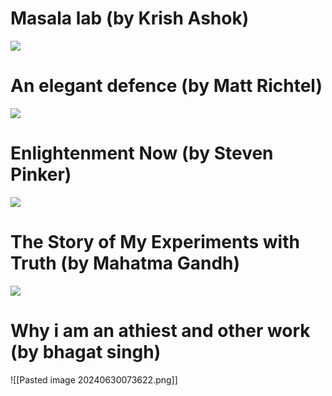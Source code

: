 # Masala lab (by Krish Ashok)

![](https://m.media-amazon.com/images/I/81BGNqBFZmL._AC_UF1000,1000_QL80_.jpg)


# An elegant defence (by Matt Richtel)

![](https://static.wixstatic.com/media/bb89e3_3a1fcd009b3b48719e01c57e8d113e72~mv2.png/v1/fit/w_2500,h_1330,al_c/bb89e3_3a1fcd009b3b48719e01c57e8d113e72~mv2.png)


# Enlightenment Now (by Steven Pinker)

![](https://m.media-amazon.com/images/I/81TgCVpAgIL._AC_UF1000,1000_QL80_.jpg)


# The Story of My Experiments with Truth (by Mahatma Gandh)

![](https://rekhtabooks.com/cdn/shop/products/1111015709078.jpg?v=1680040952)

# Why i am an athiest and other work (by bhagat singh)
![[Pasted image 20240630073622.png]]